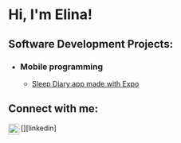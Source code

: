 # Hi, I'm Elina!

## Software Development Projects:
- ### Mobile programming 
  - [Sleep Diary app made with Expo](https://github.com/elinarou/SleepDiary)

## Connect with me:
[<img align="left" alt="Elina Rouvinen | LinkedIn" width="22px" src="https://cdn.jsdelivr.net/npm/simple-icons@v3/icons/linkedin.svg" />][linkedin]

<!--
Here are some ideas to get you started:

- 🔭 I’m currently working on ...
- 🌱 I’m currently learning ...
- 👯 I’m looking to collaborate on ...
- 🤔 I’m looking for help with ...
- 💬 Ask me about ...
- 📫 How to reach me: ...
- 😄 Pronouns: ...
- ⚡ Fun fact: ...
-->


